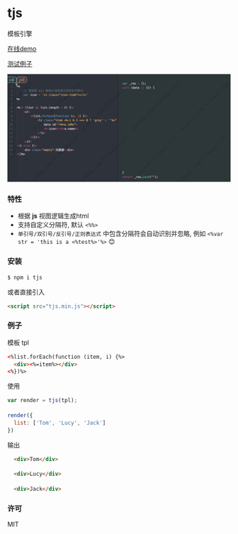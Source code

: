 

# tjs

模板引擎


[在线demo](https://demo.fanlinfeng.com/tjs---%E6%A8%A1%E6%9D%BF%E5%BC%95%E6%93%8E)

[测试例子](https://flfwzgl.github.io/tjs/test)

<p align="center">
  <img src="test/asset/tjs.gif" alt="flow" width="600"/>
</p>

### 特性
* 根据 **js** 视图逻辑生成html
* 支持自定义分隔符, 默认 `<%%>`
* `单引号/双引号/反引号/正则表达式` 中包含分隔符会自动识别并忽略, 例如 `<%var str = 'this is a <%test%>'%>` 😊

### 安装
``` bash
$ npm i tjs
```
或者直接引入
``` html
<script src="tjs.min.js"></script>
```

### 例子

模板 tpl
``` html
<%list.forEach(function (item, i) {%>
  <div><%=item%></div>
<%})%>
```

使用
``` javascript
var render = tjs(tpl);

render({
  list: ['Tom', 'Lucy', 'Jack']
})
```

输出
``` html
  <div>Tom</div>

  <div>Lucy</div>

  <div>Jack</div>
```

### 许可
MIT